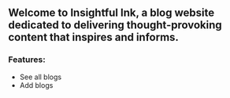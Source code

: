 ## Welcome to Insightful Ink, a blog website dedicated to delivering thought-provoking content that inspires and informs.

### Features:
- See all blogs
- Add blogs

